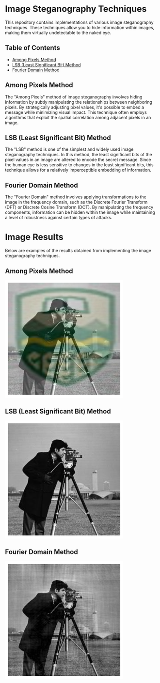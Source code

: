 # Image Steganography Techniques

This repository contains implementations of various image steganography techniques. These techniques allow you to hide information within images, making them virtually undetectable to the naked eye. 

## Table of Contents

- [Among Pixels Method](#among-pixels-method)
- [LSB (Least Significant Bit) Method](#lsb-least-significant-bit-method)
- [Fourier Domain Method](#fourier-domain-method)

## Among Pixels Method

The "Among Pixels" method of image steganography involves hiding information by subtly manipulating the relationships between neighboring pixels. By strategically adjusting pixel values, it's possible to embed a message while minimizing visual impact. This technique often employs algorithms that exploit the spatial correlation among adjacent pixels in an image.

## LSB (Least Significant Bit) Method

The "LSB" method is one of the simplest and widely used image steganography techniques. In this method, the least significant bits of the pixel values in an image are altered to encode the secret message. Since the human eye is less sensitive to changes in the least significant bits, this technique allows for a relatively imperceptible embedding of information.

## Fourier Domain Method

The "Fourier Domain" method involves applying transformations to the image in the frequency domain, such as the Discrete Fourier Transform (DFT) or Discrete Cosine Transform (DCT). By manipulating the frequency components, information can be hidden within the image while maintaining a level of robustness against certain types of attacks.

# Image Results

Below are examples of the results obtained from implementing the image steganography techniques.

## Among Pixels Method

![Among Pixels Result](./Results/Betweenpixels.png)


## LSB (Least Significant Bit) Method

![LSB Result](./Results/LSB.png)

## Fourier Domain Method

![Fourier Domain Result](./Results/FurierDOmain.png)



